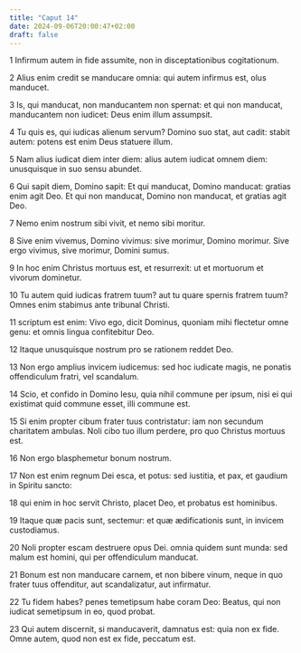```yaml
---
title: "Caput 14"
date: 2024-09-06T20:00:47+02:00
draft: false
---
```



1 Infirmum autem in fide assumite, non in disceptationibus cogitationum.

2 Alius enim credit se manducare omnia: qui autem infirmus est, olus manducet.

3 Is, qui manducat, non manducantem non spernat: et qui non manducat, manducantem non iudicet: Deus enim illum assumpsit.

4 Tu quis es, qui iudicas alienum servum? Domino suo stat, aut cadit: stabit autem: potens est enim Deus statuere illum.

5 Nam alius iudicat diem inter diem: alius autem iudicat omnem diem: unusquisque in suo sensu abundet.

6 Qui sapit diem, Domino sapit: Et qui manducat, Domino manducat: gratias enim agit Deo. Et qui non manducat, Domino non manducat, et gratias agit Deo.

7 Nemo enim nostrum sibi vivit, et nemo sibi moritur.

8 Sive enim vivemus, Domino vivimus: sive morimur, Domino morimur. Sive ergo vivimus, sive morimur, Domini sumus.

9 In hoc enim Christus mortuus est, et resurrexit: ut et mortuorum et vivorum dominetur.

10 Tu autem quid iudicas fratrem tuum? aut tu quare spernis fratrem tuum? Omnes enim stabimus ante tribunal Christi.

11 scriptum est enim: Vivo ego, dicit Dominus, quoniam mihi flectetur omne genu: et omnis lingua confitebitur Deo.

12 Itaque unusquisque nostrum pro se rationem reddet Deo.

13 Non ergo amplius invicem iudicemus: sed hoc iudicate magis, ne ponatis offendiculum fratri, vel scandalum.

14 Scio, et confido in Domino Iesu, quia nihil commune per ipsum, nisi ei qui existimat quid commune esset, illi commune est.

15 Si enim propter cibum frater tuus contristatur: iam non secundum charitatem ambulas. Noli cibo tuo illum perdere, pro quo Christus mortuus est.

16 Non ergo blasphemetur bonum nostrum.

17 Non est enim regnum Dei esca, et potus: sed iustitia, et pax, et gaudium in Spiritu sancto:

18 qui enim in hoc servit Christo, placet Deo, et probatus est hominibus.

19 Itaque quæ pacis sunt, sectemur: et quæ ædificationis sunt, in invicem custodiamus.

20 Noli propter escam destruere opus Dei. omnia quidem sunt munda: sed malum est homini, qui per offendiculum manducat.

21 Bonum est non manducare carnem, et non bibere vinum, neque in quo frater tuus offenditur, aut scandalizatur, aut infirmatur.

22 Tu fidem habes? penes temetipsum habe coram Deo: Beatus, qui non iudicat semetipsum in eo, quod probat.

23 Qui autem discernit, si manducaverit, damnatus est: quia non ex fide. Omne autem, quod non est ex fide, peccatum est.

